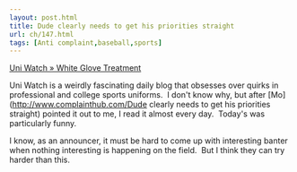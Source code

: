 ```yaml
---
layout: post.html
title: Dude clearly needs to get his priorities straight
url: ch/147.html
tags: [Anti complaint,baseball,sports]
---
```

[Uni Watch » White Glove Treatment](http://www.uniwatchblog.com/2006/09/29/white-glove-treatment/)

Uni Watch is a weirdly fascinating daily blog that obsesses over quirks in professional and college sports uniforms.  I don't know why, but after [Mo](http://www.complainthub.com/Dude clearly needs to get his priorities straight) pointed it out to me, I read it almost every day.  Today's was particularly funny.

I know, as an announcer, it must be hard to come up with interesting banter when nothing interesting is happening on the field.  But I think they can try harder than this.
